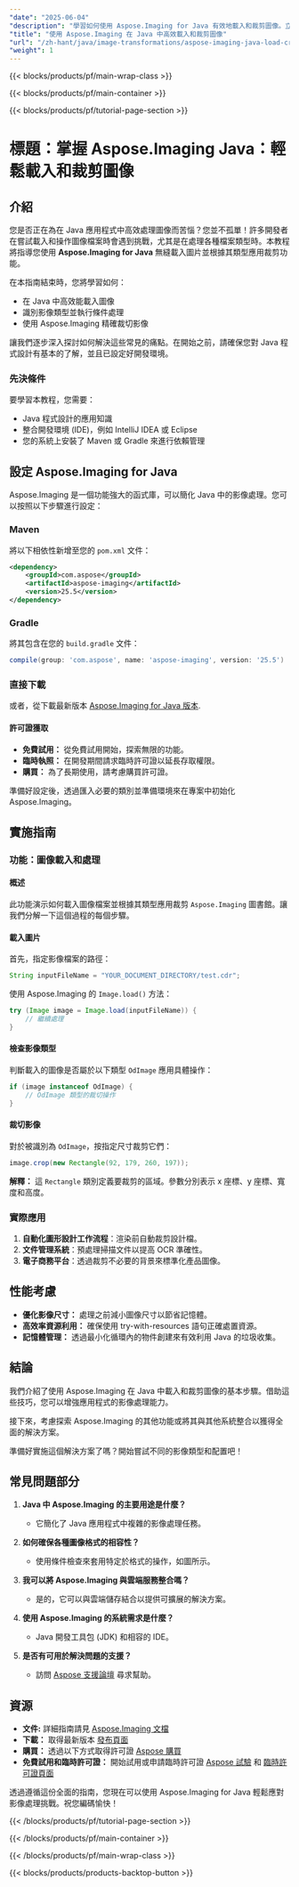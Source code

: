 ```yaml
---
"date": "2025-06-04"
"description": "學習如何使用 Aspose.Imaging for Java 有效地載入和裁剪圖像。立即提升您所應用的影像處理能力。"
"title": "使用 Aspose.Imaging 在 Java 中高效載入和裁剪圖像"
"url": "/zh-hant/java/image-transformations/aspose-imaging-java-load-crop-images/"
"weight": 1
---
```


{{< blocks/products/pf/main-wrap-class >}}

{{< blocks/products/pf/main-container >}}

{{< blocks/products/pf/tutorial-page-section >}}
# 標題：掌握 Aspose.Imaging Java：輕鬆載入和裁剪圖像

## 介紹

您是否正在為在 Java 應用程式中高效處理圖像而苦惱？您並不孤單！許多開發者在嘗試載入和操作圖像檔案時會遇到挑戰，尤其是在處理各種檔案類型時。本教程將指導您使用 **Aspose.Imaging for Java** 無縫載入圖片並根據其類型應用裁剪功能。

在本指南結束時，您將學習如何：

- 在 Java 中高效能載入圖像
- 識別影像類型並執行條件處理
- 使用 Aspose.Imaging 精確裁切影像

讓我們逐步深入探討如何解決這些常見的痛點。在開始之前，請確保您對 Java 程式設計有基本的了解，並且已設定好開發環境。

### 先決條件

要學習本教程，您需要：

- Java 程式設計的應用知識
- 整合開發環境 (IDE)，例如 IntelliJ IDEA 或 Eclipse
- 您的系統上安裝了 Maven 或 Gradle 來進行依賴管理

## 設定 Aspose.Imaging for Java

Aspose.Imaging 是一個功能強大的函式庫，可以簡化 Java 中的影像處理。您可以按照以下步驟進行設定：

### Maven

將以下相依性新增至您的 `pom.xml` 文件：

```xml
<dependency>
    <groupId>com.aspose</groupId>
    <artifactId>aspose-imaging</artifactId>
    <version>25.5</version>
</dependency>
```

### Gradle

將其包含在您的 `build.gradle` 文件：

```gradle
compile(group: 'com.aspose', name: 'aspose-imaging', version: '25.5')
```

### 直接下載

或者，從下載最新版本 [Aspose.Imaging for Java 版本](https://releases。aspose.com/imaging/java/).

#### 許可證獲取

- **免費試用：** 從免費試用開始，探索無限的功能。
- **臨時執照：** 在開發期間請求臨時許可證以延長存取權限。
- **購買：** 為了長期使用，請考慮購買許可證。

準備好設定後，透過匯入必要的類別並準備環境來在專案中初始化 Aspose.Imaging。

## 實施指南

### 功能：圖像載入和處理

#### 概述

此功能演示如何載入圖像檔案並根據其類型應用裁剪 `Aspose.Imaging` 圖書館。讓我們分解一下這個過程的每個步驟。

#### 載入圖片

首先，指定影像檔案的路徑：

```java
String inputFileName = "YOUR_DOCUMENT_DIRECTORY/test.cdr";
```

使用 Aspose.Imaging 的 `Image.load()` 方法：

```java
try (Image image = Image.load(inputFileName)) {
    // 繼續處理
}
```

#### 檢查影像類型

判斷載入的圖像是否屬於以下類型 `OdImage` 應用具體操作：

```java
if (image instanceof OdImage) {
    // OdImage 類型的裁切操作
}
```

#### 裁切影像

對於被識別為 `OdImage`，按指定尺寸裁剪它們：

```java
image.crop(new Rectangle(92, 179, 260, 197));
```

**解釋：** 這 `Rectangle` 類別定義要裁剪的區域。參數分別表示 x 座標、y 座標、寬度和高度。

### 實際應用

1. **自動化圖形設計工作流程**：渲染前自動裁剪設計檔。
2. **文件管理系統**：預處理掃描文件以提高 OCR 準確性。
3. **電子商務平台**：透過裁剪不必要的背景來標準化產品圖像。

## 性能考慮

- **優化影像尺寸：** 處理之前減小圖像尺寸以節省記憶體。
- **高效率資源利用：** 確保使用 try-with-resources 語句正確處置資源。
- **記憶體管理：** 透過最小化循環內的物件創建來有效利用 Java 的垃圾收集。

## 結論

我們介紹了使用 Aspose.Imaging 在 Java 中載入和裁剪圖像的基本步驟。借助這些技巧，您可以增強應用程式的影像處理能力。

接下來，考慮探索 Aspose.Imaging 的其他功能或將其與其他系統整合以獲得全面的解決方案。

準備好實施這個解決方案了嗎？開始嘗試不同的影像類型和配置吧！

## 常見問題部分

1. **Java 中 Aspose.Imaging 的主要用途是什麼？**
   - 它簡化了 Java 應用程式中複雜的影像處理任務。

2. **如何確保各種圖像格式的相容性？**
   - 使用條件檢查來套用特定於格式的操作，如圖所示。

3. **我可以將 Aspose.Imaging 與雲端服務整合嗎？**
   - 是的，它可以與雲端儲存結合以提供可擴展的解決方案。

4. **使用 Aspose.Imaging 的系統需求是什麼？**
   - Java 開發工具包 (JDK) 和相容的 IDE。

5. **是否有可用於解決問題的支援？**
   - 訪問 [Aspose 支援論壇](https://forum.aspose.com/c/imaging/10) 尋求幫助。

## 資源

- **文件:** 詳細指南請見 [Aspose.Imaging 文檔](https://reference.aspose.com/imaging/java/)
- **下載：** 取得最新版本 [發布頁面](https://releases.aspose.com/imaging/java/)
- **購買：** 透過以下方式取得許可證 [Aspose 購買](https://purchase.aspose.com/buy)
- **免費試用和臨時許可證：** 開始試用或申請臨時許可證 [Aspose 試驗](https://releases.aspose.com/imaging/java/) 和 [臨時許可證頁面](https://purchase.aspose.com/temporary-license/)

透過遵循這份全面的指南，您現在可以使用 Aspose.Imaging for Java 輕鬆應對影像處理挑戰。祝您編碼愉快！

{{< /blocks/products/pf/tutorial-page-section >}}

{{< /blocks/products/pf/main-container >}}

{{< /blocks/products/pf/main-wrap-class >}}

{{< blocks/products/products-backtop-button >}}